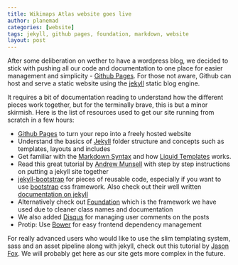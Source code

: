 ```yaml
---
title: Wikimaps Atlas website goes live
author: planemad
categories: [website]
tags: jekyll, github pages, foundation, markdown, website
layout: post
---
```


After some deliberation on wether to have a wordpress blog, we decided to stick with pushing all our code and documentation to one place for easier management and simplicity - [Github Pages](http://pages.github.com/). For those not aware, Github can host and serve a static website using the [jekyll](http://jekyllrb.com/) static blog engine. 

It requires a bit of documentation reading to understand how the different pieces work together, but for the terminally brave, this is but a minor skirmish. Here is the list of resources used to get our site running from scratch in a few hours:

* [Github Pages](http://pages.github.com/) to turn your repo into a freely hosted website
* Understand the basics of [Jekyll](http://jekyllrb.com/docs/home/) folder structure and concepts such as templates, layouts and includes
* Get familiar with the [Markdown Syntax](http://daringfireball.net/projects/markdown/basics) and how [Liquid Templates](http://docs.shopify.com/themes/liquid-basics) works.
* Read this great tutorial by [Andrew Munsell](https://www.andrewmunsell.com/tutorials/jekyll-by-example/tutorial) with step by step instructions on putting a jekyll site together
* [jekyll-bootstrap](https://github.com/plusjade/jekyll-bootstrap) for pieces of reusable code, especially if you want to use [bootstrap](http://getbootstrap.com/getting-started/) css framework. Also check out their well written [documentation on jekyll](http://jekyllbootstrap.com/lessons/jekyll-introduction.html) 
* Alternatively check out [Foundation](http://foundation.zurb.com/docs/) which is the framework we have used due to cleaner class names and documentation 
* We also added [Disqus](http://disqus.com/websites/) for managing user comments on the posts
* Protip: Use [Bower](http://bower.io/) for easy frontend dependency management

For really advanced users who would like to use the slim templating system, sass and an asset pipeline along with jekyll, check out this tutorial by [Jason Fox](http://www.neverstopbuilding.com/jekyll-slim-compass-blog). We will probably get here as our site gets more complex in the future.

